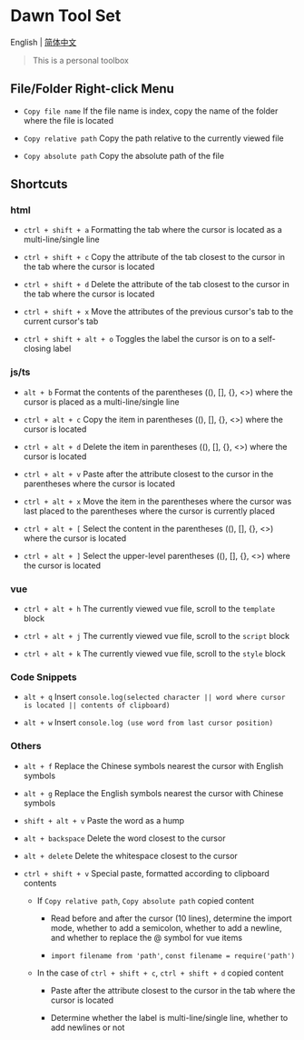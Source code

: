 # Dawn Tool Set

English | [简体中文](./README.zh-CN.md)

> This is a personal toolbox

## File/Folder Right-click Menu

- `Copy file name` If the file name is index, copy the name of the folder where the file is located

- `Copy relative path` Copy the path relative to the currently viewed file

- `Copy absolute path` Copy the absolute path of the file

## Shortcuts

### html

- `ctrl + shift + a` Formatting the tab where the cursor is located as a multi-line/single line

- `ctrl + shift + c` Copy the attribute of the tab closest to the cursor in the tab where the cursor is located

- `ctrl + shift + d` Delete the attribute of the tab closest to the cursor in the tab where the cursor is located

- `ctrl + shift + x` Move the attributes of the previous cursor's tab to the current cursor's tab

- `ctrl + shift + alt + o` Toggles the label the cursor is on to a self-closing label

### js/ts

- `alt + b` Format the contents of the parentheses ((), [], {}, <>) where the cursor is placed as a multi-line/single line

- `ctrl + alt + c` Copy the item in parentheses ((), [], {}, <>) where the cursor is located

- `ctrl + alt + d` Delete the item in parentheses ((), [], {}, <>) where the cursor is located

- `ctrl + alt + v` Paste after the attribute closest to the cursor in the parentheses where the cursor is located

- `ctrl + alt + x` Move the item in the parentheses where the cursor was last placed to the parentheses where the cursor is currently placed

- `ctrl + alt + [` Select the content in the parentheses ((), [], {}, <>) where the cursor is located

- `ctrl + alt + ]` Select the upper-level parentheses ((), [], {}, <>) where the cursor is located

### vue

- `ctrl + alt + h` The currently viewed vue file, scroll to the `template` block

- `ctrl + alt + j` The currently viewed vue file, scroll to the `script` block

- `ctrl + alt + k` The currently viewed vue file, scroll to the `style` block

### Code Snippets

- `alt + q` Insert `console.log(selected character || word where cursor is located || contents of clipboard)`

- `alt + w` Insert `console.log (use word from last cursor position)`

### Others

- `alt + f` Replace the Chinese symbols nearest the cursor with English symbols

- `alt + g` Replace the English symbols nearest the cursor with Chinese symbols

- `shift + alt + v` Paste the word as a hump

- `alt + backspace` Delete the word closest to the cursor

- `alt + delete` Delete the whitespace closest to the cursor

- `ctrl + shift + v` Special paste, formatted according to clipboard contents

  - If `Copy relative path`, `Copy absolute path` copied content

    - Read before and after the cursor (10 lines), determine the import mode, whether to add a semicolon, whether to add a newline, and whether to replace the @ symbol for vue items

    - `import filename from 'path'`, `const filename = require('path')`

  - In the case of `ctrl + shift + c`, `ctrl + shift + d` copied content

    - Paste after the attribute closest to the cursor in the tab where the cursor is located

    - Determine whether the label is multi-line/single line, whether to add newlines or not
